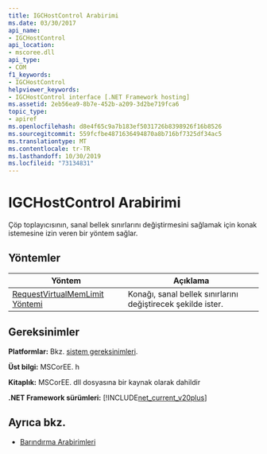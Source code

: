 ```yaml
---
title: IGCHostControl Arabirimi
ms.date: 03/30/2017
api_name:
- IGCHostControl
api_location:
- mscoree.dll
api_type:
- COM
f1_keywords:
- IGCHostControl
helpviewer_keywords:
- IGCHostControl interface [.NET Framework hosting]
ms.assetid: 2eb56ea9-8b7e-452b-a209-3d2be719fca6
topic_type:
- apiref
ms.openlocfilehash: d8e4f65c9a7b183ef5031726b8398926f16b8526
ms.sourcegitcommit: 559fcfbe4871636494870a8b716bf7325df34ac5
ms.translationtype: MT
ms.contentlocale: tr-TR
ms.lasthandoff: 10/30/2019
ms.locfileid: "73134831"
---
```

# <a name="igchostcontrol-interface"></a>IGCHostControl Arabirimi
Çöp toplayıcısının, sanal bellek sınırlarını değiştirmesini sağlamak için konak istemesine izin veren bir yöntem sağlar.  
  
## <a name="methods"></a>Yöntemler  
  
|Yöntem|Açıklama|  
|------------|-----------------|  
|[RequestVirtualMemLimit Yöntemi](../../../../docs/framework/unmanaged-api/hosting/igchostcontrol-requestvirtualmemlimit-method.md)|Konağı, sanal bellek sınırlarını değiştirecek şekilde ister.|  
  
## <a name="requirements"></a>Gereksinimler  
 **Platformlar:** Bkz. [sistem gereksinimleri](../../../../docs/framework/get-started/system-requirements.md).  
  
 **Üst bilgi:** MSCorEE. h  
  
 **Kitaplık:** MSCorEE. dll dosyasına bir kaynak olarak dahildir  
  
 **.NET Framework sürümleri:** [!INCLUDE[net_current_v20plus](../../../../includes/net-current-v20plus-md.md)]  
  
## <a name="see-also"></a>Ayrıca bkz.

- [Barındırma Arabirimleri](../../../../docs/framework/unmanaged-api/hosting/hosting-interfaces.md)
